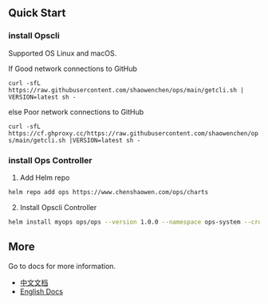 ## Quick Start

### install Opscli

Supported OS Linux and macOS.

If Good network connections to GitHub

`curl -sfL https://raw.githubusercontent.com/shaowenchen/ops/main/getcli.sh | VERSION=latest sh -`

else Poor network connections to GitHub

`curl -sfL https://cf.ghproxy.cc/https://raw.githubusercontent.com/shaowenchen/ops/main/getcli.sh |VERSION=latest sh -`

### install Ops Controller

1. Add Helm repo

```bash
helm repo add ops https://www.chenshaowen.com/ops/charts
```

2. Install Opscli Controller

```bash
helm install myops ops/ops --version 1.0.0 --namespace ops-system --create-namespace
```

## More

Go to docs for more information.

- [中文文档](https://www.chenshaowen.com/ops/zh)
- [English Docs](https://www.chenshaowen.com/ops/en)
